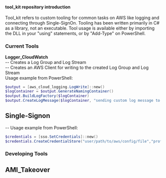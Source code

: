 #### tool_kit repository introduction  

Tool_kit refers to custom tooling for common tasks on AWS like logging and connecting through Single-SignOn. Tooling has been written primarily in C# as a library, not an executable. Tool usage is available either by importing the DLL in your "using" statements, or by "Add-Type" on PowerShell.      

### Current Tools  
**Logger_CloudWatch**  
-- Creates a Log Group and Log Stream  
-- Creates an AWS Client for writing to the created Log Group and Log Stream  
Usage example from PowerShell:  

```PowerShell
$output = [aws_cloud_logging.LogWrite]::new()
$logContainer = $output.GenerateNamingContainer()
$output.BuildLogFactory($logContainer)
$output.CreateLogMessage($logContainer, "sending custom log message to AWS CloudWatch")
```
**Single-Signon**
-- 
-- 
Usage example from PowerShell:  

```PowerShell
$credentials = [sso.SetCredentials]::new()
$credentials.CreateCredentialStore("user/path/to/aws/config/file","profile_name") 
```
### Developing Tools  
AMI_Takeover
--
